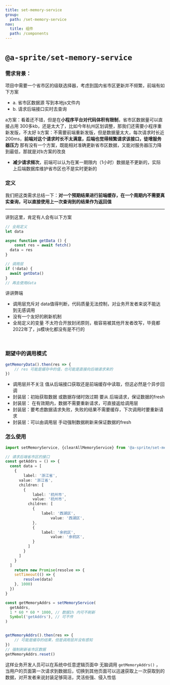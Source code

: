 ```yaml
---
title: set-memory-service
group:
  path: /set-memory-service
nav:
  title: 组件
  path: /components
---
```


# `@a-sprite/set-memory-service`

### 需求背景：
项目中需要一个省市区的级联选择器，考虑到国内省市区更新并不频繁，前端有如下方案
  * a. 省市区数据源 写到本地js文件内
  * b. 请求后端接口实时去查询
​

a方案：看着还不错，但是在**小程序平台对代码体积有限制**，省市区数据量可以直接占用 300多kb，还是太大了，比如今年杭州区划调整，那我们还需要小程序重新发版，不太好
b方案：不需要前端重新发版，但是数据量太大，每次请求时长近200ms，**前端对这个请求时长不太满意，后端也觉得频繁请求该接口，徒增服务器压力**
那有没有一个方案，既能相对准确更新省市区数据，又能对服务器压力降到最低，那就是对b方案的改良

- **减少请求频次**，前端可以认为在某一期限内（1小时）数据是不更新的，实际上后端数据库维护省市区也不是实时更新的



### 定义
我们把这类需求总结一下：**对一个预期结果进行前端缓存，在一个周期内不需要真实查询，可以直接使用上一次查询到的结果作为返回值**
**  **
讲到这里，肯定有人会有以下方案
```javascript
// 全局定义
let data

async function getData () {
	const res = await fetch()
  data = res
}

// 调用层
if (!data) {
  await getData()
}
// 再去使用data

```
讲讲弊端

- 调用层充斥对 data值得判断，代码质量无法控制，对业务开发者来说不能达到无感调用
- 没有一个友好的刷新机制
- 全局定义的变量 不太符合开放封闭原则，极容易被其他开发者改写，毕竟都2022年了，js模块化都没有是不行的

​

### 期望中的调用模式
```javascript
getMemoryData().then(res => {
	// res 可能是缓存中的值，也可能是直接向后端请求来的
})
```

- 调用层并不关注 值从后端接口获取还是前端缓存中读取，但这必然是个异步回调
- 封装层：初始获取数据 或数据存储时效过期 要从 后端请求，保证数据的fresh
- 封装层： 在有效期内，数据不需要重新请求，可直接返给调用层
- 封装层：要考虑数据请求失败，失败的结果不需要缓存，下次调用时要重新请求
- 封装层：可以由调用层 手动强制数据刷新来保证数据的fresh

### 怎么使用
```typescript
import setMemoryService, {clearAllMemoryService} from '@a-sprite/set-memory-service'

// 请求后端省市区的接口
const getAddrs = () => {
  const data = [
    {
    	label: '浙江省',
      value: '浙江省',
      children: [
        {
        	label: '杭州市',
      		value: '杭州市',
          children: [
            {
            	label: '西湖区',
      				value: '西湖区',
            },
            {
            	label: '余杭区',
      				value: '余杭区',
            }
          ]
        }
      ]
    }
  ]
	return new Promise(resolve => {
  	setTimeout(() => {
    	resolve(data)
    }, 1000)
  })
}

const getMemoryAddrs = setMemoryService(
  getAddrs,
  1 * 60 * 60 * 1000, // 数据1h 内可不刷新
  Symbol('getAddrs'), // 可不传
)


getMemoryAddrs().then(res => {
	// 可能是缓存的结果，但是调用层并没有感知
})
// 强制刷新省市区数据
getMemoryAddrs.reset()
```
这样业务开发人员可以在系统中任意逻辑页面中 无脑调用 `getMemoryAddrs()` ，当用户的页面第一次请求到数据后，切换到其他页面可以迅速获取上一次获取到的数据，对开发者来说封装足够简洁，灵活些强、侵入性低
